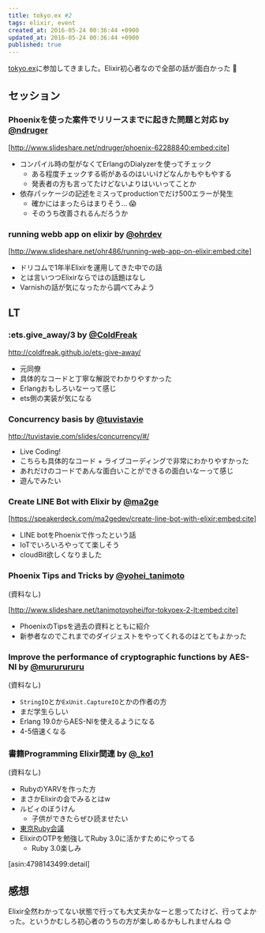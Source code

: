 ```yaml
---
title: tokyo.ex #2
tags: elixir, event
created_at: 2016-05-24 00:36:44 +0900
updated_at: 2016-05-24 00:36:44 +0900
published: true
---
```


[tokyo.ex](http://beam-lang.connpass.com/event/30513/)に参加してきました。Elixir初心者なので全部の話が面白かった 🤗

## セッション
### Phoenixを使った案件でリリースまでに起きた問題と対応 by [@ndruger](https://twitter.com/ndruger)

[http://www.slideshare.net/ndruger/phoenix-62288840:embed:cite]

* コンパイル時の型がなくてErlangのDialyzerを使ってチェック
    * ある程度チェックする術があるのはいいけどなんかもやもやする
    * 発表者の方も言ってたけどないよりはいいってことか
* 依存パッケージの記述をミスってproductionでだけ500エラーが発生
    * 確かにはまったらはまりそう… :scream:
    * そのうち改善されるんだろうか

### running webb app on elixir by [@ohrdev](https://twitter.com/ohrdev)

[http://www.slideshare.net/ohr486/running-web-app-on-elixir:embed:cite]

* ドリコムで1年半Elixirを運用してきた中での話
* とは言いつつElixirならではの話題はなし
* Varnishの話が気になったから調べてみよう

## LT
### :ets.give_away/3 by [@ColdFreak](https://github.com/ColdFreak)

http://coldfreak.github.io/ets-give-away/

* 元同僚
* 具体的なコードと丁寧な解説でわかりやすかった
* Erlangおもしろいなーって感じ
* ets側の実装が気になる

### Concurrency basis by [@tuvistavie](https://github.com/tuvistavie)

http://tuvistavie.com/slides/concurrency/#/

* Live Coding!
* こちらも具体的なコード + ライブコーディングで非常にわかりやすかった
* あれだけのコードであんな面白いことができるの面白いなーって感じ
* 遊んでみたい

### Create LINE Bot with Elixir by [@ma2ge](https://twitter.com/ma2ge)

[https://speakerdeck.com/ma2gedev/create-line-bot-with-elixir:embed:cite]

* LINE botをPhoenixで作ったという話
* IoTでいろいろやってて楽しそう
* cloudBit欲しくなりました

### Phoenix Tips and Tricks by [@yohei_tanimoto](https://twitter.com/yohei_tanimoto)

(資料なし)

[http://www.slideshare.net/tanimotoyohei/for-tokyoex-2-lt:embed:cite]



* PhoenixのTipsを過去の資料とともに紹介
* 新参者なのでこれまでのダイジェストをやってくれるのはとてもよかった

### Improve the performance of cryptographic functions by AES-NI by [@mururururu](https://twitter.com/mururururu)

(資料なし)

* `StringIO`とか`ExUnit.CaptureIO`とかの作者の方
* まだ学生らしい
* Erlang 19.0からAES-NIを使えるようになる
* 4-5倍速くなる

### 書籍Programming Elixir関連 by [@_ko1](https://twitter.com/_ko1)

(資料なし)

* RubyのYARVを作った方
* まさかElixirの会でみるとはw
* ルビィのぼうけん
  * 子供ができたらぜひ読ませたい
* [東京Ruby会議](http://regional.rubykaigi.org/tokyo11/)
* ElixirのOTPを勉強してRuby 3.0に活かすためにやってる
  * Ruby 3.0楽しみ

[asin:4798143499:detail]

## 感想
Elixir全然わかってない状態で行っても大丈夫かなーと思ってたけど、行ってよかった。というかむしろ初心者のうちの方が楽しめるかもしれませんね 😊
